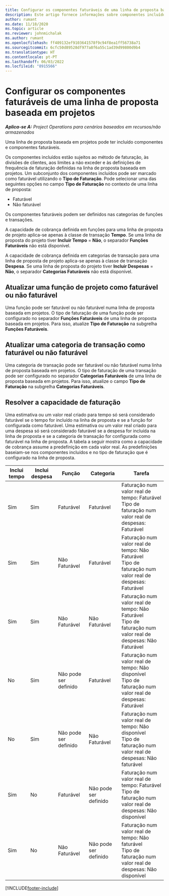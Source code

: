 ```yaml
---
title: Configurar os componentes faturáveis de uma linha de proposta baseada em projetos
description: Este artigo fornece informações sobre componentes incluídos, faturáveis e não faturáveis em linhas de proposta baseadas em projetos.
author: rumant
ms.date: 11/18/2020
ms.topic: article
ms.reviewer: johnmichalak
ms.author: rumant
ms.openlocfilehash: ff409132ef9103641578f9c94f8ea1ff56738a71
ms.sourcegitcommit: 6cfc50d89528df977a8f6a55c1ad39d99800d9b4
ms.translationtype: HT
ms.contentlocale: pt-PT
ms.lasthandoff: 06/03/2022
ms.locfileid: "8915566"
---
```

# <a name="configure-the-chargeable-components-of-a-project-based-quote-line"></a>Configurar os componentes faturáveis de uma linha de proposta baseada em projetos

_**Aplica-se A:** Project Operations para cenários baseados em recursos/não armazenados_

Uma linha de proposta baseada em projetos pode ter incluído componentes e componentes faturáveis.

Os componentes incluídos estão sujeitos ao método de faturação, às divisões de clientes, aos limites a não exceder e às definições de frequência de faturação definidas na linha de proposta baseada em projetos.
Um subconjunto dos componentes incluídos pode ser marcado como faturável utilizando o **Tipo de Faturação**. Pode selecionar uma das seguintes opções no campo **Tipo de Faturação** no contexto de uma linha de proposta:

   - Faturável
   - Não faturável

Os componentes faturáveis podem ser definidos nas categorias de funções e transações.

A capacidade de cobrança definida em funções para uma linha de proposta de projeto aplica-se apenas à classe de transação **Tempo**. Se uma linha de proposta do projeto tiver **Incluir Tempo** = **Não**, o separador **Funções Faturáveis** não está disponível.

A capacidade de cobrança definida em categorias de transação para uma linha de proposta de projeto aplica-se apenas à classe de transação **Despesa**. Se uma linha de proposta do projeto tiver **Incluir Despesas** = **Não**, o separador **Categorias Faturáveis** não está disponível.

## <a name="update-a-role-to-be-chargeable-or-non-chargeable"></a>Atualizar uma função de projeto como faturável ou não faturável
Uma função pode ser faturável ou não faturável numa linha de proposta baseada em projetos. O tipo de faturação de uma função pode ser configurado no separador **Funções Faturáveis** de uma linha de proposta baseada em projetos. Para isso, atualize **Tipo de Faturação** na subgrelha **Funções Faturáveis**. 

## <a name="update-a-transaction-category-to-be-chargeable-or-non-chargeable"></a>Atualizar uma categoria de transação como faturável ou não faturável
Uma categoria de transação pode ser faturável ou não faturável numa linha de proposta baseada em projetos. O tipo de faturação de uma transação pode ser configurado no separador **Categorias Faturáveis** de uma linha de proposta baseada em projetos. Para isso, atualize o campo **Tipo de Faturação** na subgrelha **Categorias Faturáveis**. 

## <a name="resolve-chargeability"></a>Resolver a capacidade de faturação

Uma estimativa ou um valor real criado para tempo só será considerado faturável se o tempo for incluído na linha de proposta e se a função for configurada como faturável.
Uma estimativa ou um valor real criado para uma despesa só será considerado faturável se a despesa for incluída na linha de proposta e se a categoria de transação for configurada como faturável na linha de proposta. A tabela a seguir mostra como a capacidade de cobrança assume a predefinição em cada valor real. As predefinições baseiam-se nos componentes incluídos e no tipo de faturação que é configurado na linha de proposta.

| Inclui tempo | Inclui despesa | Função | Categoria | Tarefa |
| --- | --- | --- | --- | --- |
| Sim | Sim | Faturável | Faturável | Faturação num valor real de tempo: Faturável </br>Tipo de faturação num valor real de despesas: Faturável |
| Sim | Sim | Não Faturável | Faturável | Faturação num valor real de tempo: Não Faturável </br>Tipo de faturação num valor real de despesas: Faturável |
| Sim | Sim | Não Faturável | Não Faturável | Faturação num valor real de tempo: Não Faturável </br>Tipo de faturação num valor real de despesas: Não Faturável |
| No | Sim | Não pode ser definido | Faturável | Faturação num valor real de tempo: Não disponível </br>Tipo de faturação num valor real de despesas: Faturável |
| No | Sim | Não pode ser definido | Não Faturável | Faturação num valor real de tempo: Não disponível </br>Tipo de faturação num valor real de despesas: Não faturável |
| Sim | No | Faturável | Não pode ser definido | Faturação num valor real de tempo: Faturável </br>Tipo de faturação num valor real de despesas: Não disponível |
| Sim | No | Não Faturável | Não pode ser definido | Faturação num valor real de tempo: Não faturável </br> Tipo de faturação num valor real de despesas: Não disponível |


[!INCLUDE[footer-include](../includes/footer-banner.md)]
